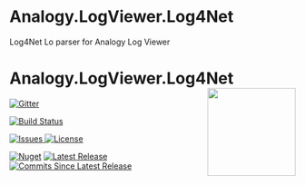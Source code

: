 # Analogy.LogViewer.Log4Net 
Log4Net Lo parser for Analogy Log Viewer


# Analogy.LogViewer.Log4Net <img src="./Assets/Analogy.Log4Net.png.png" align="right" width="155px" height="155px">


<p align="center">

[![Gitter](https://badges.gitter.im/Analogy-LogViewer/community.svg)](https://gitter.im/Analogy-LogViewer/community?utm_source=badge&utm_medium=badge&utm_campaign=pr-badge)

[![Build Status](https://dev.azure.com/Analogy-LogViewer/Analogy%20Log%20Viewer/_apis/build/status/Analogy-LogViewer.Analogy.LogViewer.GitHistory?branchName=master)](https://dev.azure.com/Analogy-LogViewer/Analogy%20Log%20Viewer/_build/latest?definitionId=24&branchName=master) 


 <a href="https://github.com/Analogy-LogViewer/Analogy.LogViewer.Log4Net/issues">
    <img src="http://img.shields.io/github/issues/Analogy-LogViewer/Analogy.LogViewer.Log4Net" img alt="Issues"/>
</a>
<a href="https://github.com/Analogy-LogViewer/Analogy.LogViewer.Log4Net/blob/master/LICENSE.md">
    <img src="http://img.shields.io/github/license/Analogy-LogViewer/Analogy.LogViewer.Log4Net" img alt="License"/>
</a> 

 [![Nuget](https://img.shields.io/nuget/v/Analogy.LogViewer.Log4Net)](https://www.nuget.org/packages/Analogy.LogViewer.Log4Net/)
<a href="https://github.com/Analogy-LogViewer/Analogy.LogViewer.Log4Net/releases">
    <img src="http://img.shields.io/github/v/release/Analogy-LogViewer/Analogy.LogViewer.Log4Net" img alt="Latest Release"/>
</a> 
<a href="https://github.com/Analogy-LogViewer/Analogy.LogViewer.Log4Net/compare/V1.0.0...master">
    <img src="http://img.shields.io/github/commits-since/Analogy-LogViewer/Analogy.LogViewer.Log4Net/latest" img alt="Commits Since Latest Release"/>
</a> 
</p>

